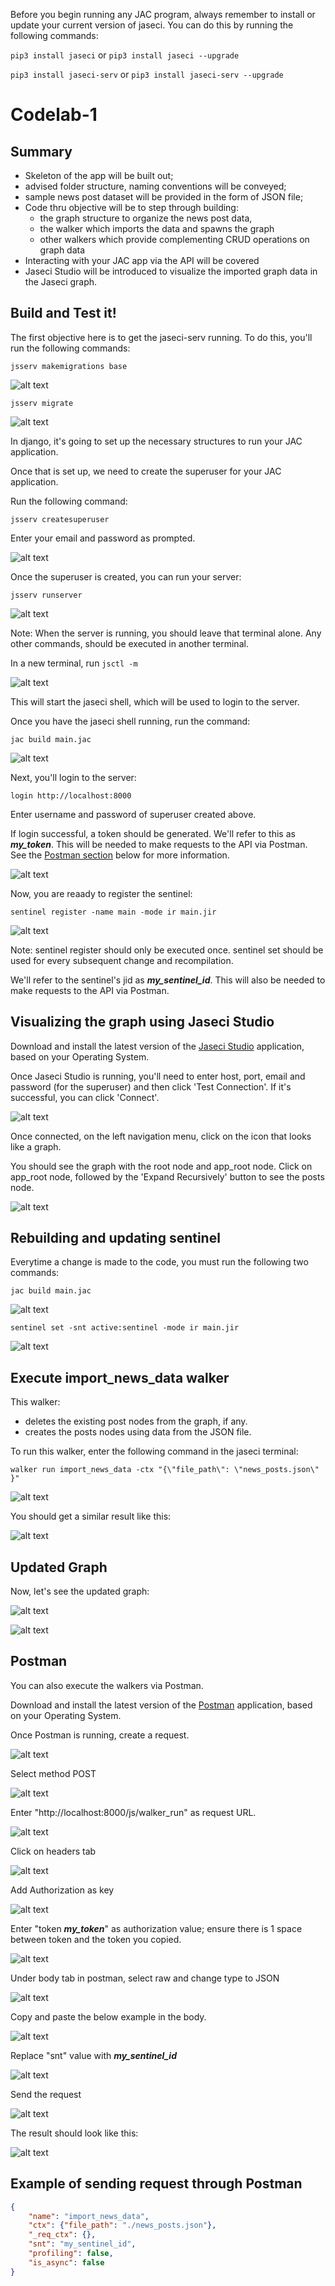 Before you begin running any JAC program, always remember to install or update your current version of jaseci. You can do this by running the following commands:

`pip3 install jaseci` or `pip3 install jaseci --upgrade`

`pip3 install jaseci-serv` or `pip3 install jaseci-serv --upgrade`


# Codelab-1

## Summary

* Skeleton of the app will be built out;
* advised folder structure, naming conventions will be conveyed; 
* sample news post dataset will be provided in the form of JSON file; 
* Code thru objective will be to step through building: 
    * the graph structure to organize the news post data,
    * the walker which imports the data and spawns the graph
    * other walkers which provide complementing CRUD operations on graph data
* Interacting with your JAC app via the API will be covered
* Jaseci Studio will be introduced to visualize the imported graph data in the Jaseci graph.


## Build and Test it!

The first objective here is to get the jaseci-serv running. To do this, you'll run the following commands: 

`jsserv makemigrations base`

![alt text](https://github.com/Jaseci-Labs/inr-codelabs/blob/codelab-1/images/c1_make_migrations.png?raw=true)


`jsserv migrate`

![alt text](https://github.com/Jaseci-Labs/inr-codelabs/blob/codelab-1/images/c1_jsserv_migrate.png?raw=true)


In django, it's going to set up the necessary structures to run your JAC application.

Once that is set up, we need to create the superuser for your JAC application.

Run the following command:

`jsserv createsuperuser`

Enter your email and password as prompted.

![alt text](https://github.com/Jaseci-Labs/inr-codelabs/blob/codelab-1/images/c1_createsuperuser.png?raw=true)

Once the superuser is created, you can run your server: 

`jsserv runserver`

![alt text](https://github.com/Jaseci-Labs/inr-codelabs/blob/codelab-1/images/c1_runserver.png?raw=true)

Note: When the server is running, you should leave that terminal alone. Any other commands, should be executed in another terminal. 

In a new terminal, run `jsctl -m` 

![alt text](https://github.com/Jaseci-Labs/inr-codelabs/blob/codelab-1/images/c1_start_jsctl.png?raw=true)

This will start the jaseci shell, which will be used to login to the server.

Once you have the jaseci shell running, run the command:

`jac build main.jac`

![alt text](https://github.com/Jaseci-Labs/inr-codelabs/blob/codelab-1/images/c1_build.png?raw=true)


Next, you'll login to the server: 

`login http://localhost:8000`

Enter username and password of superuser created above.

If login successful, a token should be generated. We'll refer to this as ***my_token***. This will be needed to make requests to the API via Postman. See the [Postman section](#Postman "Go to Postman section") below for more information.

![alt text](https://github.com/Jaseci-Labs/inr-codelabs/blob/codelab-1/images/c1_jsctl_login.png?raw=true)


Now, you are reaady to register the sentinel: 

`sentinel register -name main -mode ir main.jir`

![alt text](https://github.com/Jaseci-Labs/inr-codelabs/blob/codelab-1/images/c1_register_sentinel.png?raw=true)

Note: sentinel register should only be executed once. sentinel set should be used for every subsequent change and recompilation.

We'll refer to the sentinel's jid as ***my_sentinel_id***. This will also be needed to make requests to the API via Postman.


## Visualizing the graph using Jaseci Studio

Download and install the latest version of the [Jaseci Studio](https://github.com/Jaseci-Labs/jaseci/releases) application, based on your Operating System.

Once Jaseci Studio is running, you'll need to enter host, port, email and password (for the superuser) and then click 'Test Connection'. If it's successful, you can click 'Connect'.

![alt text](https://github.com/Jaseci-Labs/inr-codelabs/blob/codelab-1/images/c1_jaseci_studio_login.png?raw=true)

Once connected, on the left navigation menu, click on the icon that looks like a graph.

You should see the graph with the root node and app_root node. Click on app_root node, followed by the 'Expand Recursively' button to see the posts node.

![alt text](https://github.com/Jaseci-Labs/inr-codelabs/blob/codelab-1/images/c1_jaseci_graph.png?raw=true)


## Rebuilding and updating sentinel

Everytime a change is made to the code, you must run the following two commands: 

`jac build main.jac`

![alt text](https://github.com/Jaseci-Labs/inr-codelabs/blob/codelab-1/images/c1_rebuild.png?raw=true)

`sentinel set -snt active:sentinel -mode ir main.jir`

![alt text](https://github.com/Jaseci-Labs/inr-codelabs/blob/codelab-1/images/c1_updating_sentinel.png?raw=true)


## Execute import_news_data walker

This walker:
- deletes the existing post nodes from the graph, if any.
- creates the posts nodes using data from the JSON file.

To run this walker, enter the following command in the jaseci terminal: 

`walker run import_news_data -ctx "{\"file_path\": \"news_posts.json\" }"`

![alt text](https://github.com/Jaseci-Labs/inr-codelabs/blob/codelab-1/images/c1_execute_import_newsdata.png?raw=true)

You should get a similar result like this: 

![alt text](https://github.com/Jaseci-Labs/inr-codelabs/blob/codelab-1/images/c1_import_newsdata_result.png?raw=true)


## Updated Graph

Now, let's see the updated graph: 

![alt text](https://github.com/Jaseci-Labs/inr-codelabs/blob/codelab-1/images/c1_updated_graph_1.png?raw=true)

![alt text](https://github.com/Jaseci-Labs/inr-codelabs/blob/codelab-1/images/c1_updated_graph_2.png?raw=true)



## Postman

You can also execute the walkers via Postman.

Download and install the latest version of the [Postman](https://www.postman.com/downloads/) application, based on your Operating System.

Once Postman is running, create a request.

![alt text](https://github.com/Jaseci-Labs/inr-codelabs/blob/codelab-1/images/c1_postman_create_request.png?raw=true)


Select method POST

![alt text](https://github.com/Jaseci-Labs/inr-codelabs/blob/codelab-1/images/c1_postman_method_post.png?raw=true)


Enter "http://localhost:8000/js/walker_run" as request URL.

![alt text](https://github.com/Jaseci-Labs/inr-codelabs/blob/codelab-1/images/c1_postman_request_url.png?raw=true)

Click on headers tab

![alt text](https://github.com/Jaseci-Labs/inr-codelabs/blob/codelab-1/images/c1_postman_headers_tab.png?raw=true)

Add Authorization as key

![alt text](https://github.com/Jaseci-Labs/inr-codelabs/blob/codelab-1/images/c1_postman_authorization_key.png?raw=true)

Enter "token ***my_token***" as authorization value; ensure there is 1 space between token and the token you copied.

![alt text](https://github.com/Jaseci-Labs/inr-codelabs/blob/codelab-1/images/c1_postman_authorization_value.png?raw=true)

Under body tab in postman, select raw and change type to JSON

![alt text](https://github.com/Jaseci-Labs/inr-codelabs/blob/codelab-1/images/c1_postman_body_type_json.png?raw=true)

Copy and paste the below example in the body.

![alt text](https://github.com/Jaseci-Labs/inr-codelabs/blob/codelab-1/images/c1_postman_body_example.png?raw=true)

Replace "snt" value with ***my_sentinel_id*** 

![alt text](https://github.com/Jaseci-Labs/inr-codelabs/blob/codelab-1/images/c1_postman_body_replace_sentinel.png?raw=true)

Send the request

![alt text](https://github.com/Jaseci-Labs/inr-codelabs/blob/codelab-1/images/c1_postman_send_request.png?raw=true)


The result should look like this:

![alt text](https://github.com/Jaseci-Labs/inr-codelabs/blob/codelab-1/images/c1_postman_result.png?raw=true)


## Example of sending request through Postman


``` JSON
{
    "name": "import_news_data",
    "ctx": {"file_path": "./news_posts.json"},
    "_req_ctx": {},
    "snt": "my_sentinel_id",
    "profiling": false,
    "is_async": false
}
```
